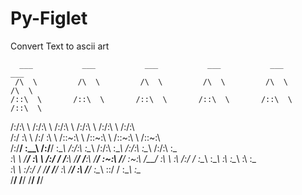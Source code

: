# Py-Figlet
Convert Text to ascii art

      ___           ___           ___           ___           ___           ___
     /\  \         /\  \         /\  \         /\  \         /\  \         /\  \
    /::\  \       /::\  \       /::\  \       /::\  \       /::\  \       /::\  \
   /:/\:\  \     /:/\:\  \     /:/\:\  \     /:/\:\  \     /:/\:\  \     /:/\:\  \
  /:/  \:\  \   /:/  \:\  \   /::\~\:\  \   /::\~\:\  \   /::\~\:\  \   /::\~\:\  \
 /:/__/ \:\__\ /:/__/ \:\__\ /:/\:\ \:\__\ /:/\:\ \:\__\ /:/\:\ \:\__\ /:/\:\ \:\__\
 \:\  \  \/__/ \:\  \ /:/  / \/__\:\ \/__/ \/__\:\ \/__/ \:\~\:\ \/__/ \:\~\:\ \/__/
  \:\  \        \:\  /:/  /       \:\__\        \:\__\    \:\ \:\__\    \:\ \:\__\
   \:\  \        \:\/:/  /         \/__/         \/__/     \:\ \/__/     \:\ \/__/
    \:\__\        \::/  /                                   \:\__\        \:\__\
     \/__/         \/__/                                     \/__/         \/__/
